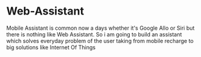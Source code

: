 # Web-Assistant
Mobile Assistant is common now a days whether it's Google Allo or Siri but there is nothing like Web Assistant. So i am going to build an assistant which solves everyday problem of the user taking from mobile recharge to big solutions like Internet Of Things
